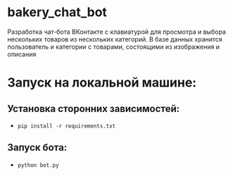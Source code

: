 # bakery_chat_bot
Разработка чат-бота ВКонтакте с клавиатурой для просмотра и выбора нескольких товаров из нескольких категорий.
В базе данных хранится пользователь и категории с товарами, состоящими из изображения и описания

# Запуск на локальной машине:

## Установка сторонних зависимостей:

* ```pip install -r requirements.txt```

## Запуск бота:

* ```python bot.py```
